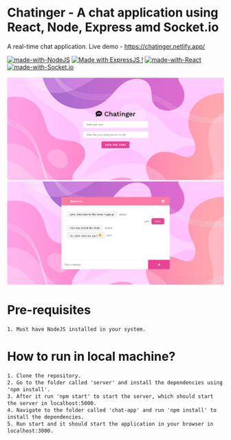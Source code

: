 # Chatinger - A chat application using React, Node, Express amd Socket.io

A real-time chat application. Live demo - https://chatinger.netlify.app/

[![made-with-NodeJS](https://img.shields.io/badge/Made%20with-NodeJS-1f425f.svg)](https://www.latex-project.org/)
[![Made with ExpressJS !](https://img.shields.io/badge/Made%20with-ExpressJS-1abc9c.svg)](https://GitHub.com/Naereen/ama)
[![made-with-React](https://img.shields.io/badge/Made%20with-ReactJS-1f425f.svg)](https://www.latex-project.org/)
[![made-with-Socket.io](https://img.shields.io/badge/Made%20with-Socket.io-1f425f.svg)](https://www.latex-project.org/)

![Alt text](chat-app/src/images/sample1.png "Title")
![Alt text](chat-app/src/images/sample2.png "Title")

# Pre-requisites

    1. Must have NodeJS installed in your system.

# How to run in local machine?

    1. Clone the repository.
    2. Go to the folder called 'server' and install the dependencies using 'npm install'.
    3. After it run 'npm start' to start the server, which should start the server in localhost:5000.
    4. Navigate to the folder called 'chat-app' and run 'npm install' to install the dependencies.
    5. Run start and it should start the application in your browser in localhost:3000.